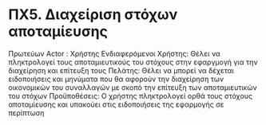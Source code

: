 <h1>ΠΧ5. Διαχείριση στόχων αποταμίευσης</h1>

Πρωτεύων Actor : Χρήστης
Ενδιαφερόμενοι Χρήστης: Θέλει να πληκτρολογεί τους αποταμιευτικούς του στόχους στην εφαργμογή για την διαχείρηση και επίτευξη τους
Πελάτης: Θέλει να μπορεί να δέχεται ειδοποιήσεις και μηνύματα που θα αφορούν την διαχείρηση των οικονομικών του συναλλαγών με σκοπό την επίτευξη των αποταμιευτικών του στόχων
Προϋποθέσεις: Ο χρήστης πληκτρολογεί ορθά τους στόχους αποταμίευσης και υπακούει στις ειδοποιήσεις της εφαρμογής σε περίπτωση  